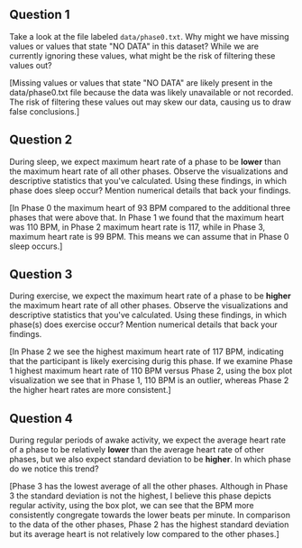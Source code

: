 ## Question 1

Take a look at the file labeled `data/phase0.txt`. Why might we have missing values or values that state "NO DATA" in this dataset? While we are currently ignoring these values, what might be the risk of filtering these values out?

[Missing values or values that state "NO DATA" are likely present in the data/phase0.txt file because the data was likely unavailable or not recorded. The risk of filtering these values out may skew our data, causing us to draw false conclusions.]

## Question 2

During sleep, we expect maximum heart rate of a phase to be **lower** than the maximum heart rate of all other phases. Observe the visualizations and descriptive statistics that you've calculated. Using these findings, in which phase does sleep occur? Mention numerical details that back your findings.

[In Phase 0 the maximum heart of 93 BPM compared to the additional three phases that were above that. In Phase 1 we found that the maximum heart was 110 BPM, in Phase 2 maximum heart rate is 117, while in Phase 3, maximum heart rate is 99 BPM. This means we can assume that in Phase 0 sleep occurs.]

## Question 3

During exercise, we expect the maximum heart rate of a phase to be **higher** the maximum heart rate of all other phases. Observe the visualizations and descriptive statistics that you've calculated. Using these findings, in which phase(s) does exercise occur? Mention numerical details that back your findings. 

[In Phase 2 we see the highest maximum heart rate of 117 BPM, indicating that the participant is likely exercising durig this phase. If we examine Phase 1 highest maximum heart rate of 110 BPM versus Phase 2, using the box plot visualization we see that in Phase 1, 110 BPM is an outlier, whereas Phase 2 the higher heart rates are more consistent.]

## Question 4

During regular periods of awake activity, we expect the average heart rate of a phase to be relatively **lower** than the average heart rate of other phases, but we also expect standard deviation to be **higher**. In which phase do we notice this trend?

[Phase 3 has the lowest average of all the other phases. Although in Phase 3 the standard deviation is not the highest, I believe this phase depicts regular activity, using the box plot, we can see that the BPM more consistently congregate towards the lower beats per minute. In comparison to the data of the other phases, Phase 2 has the highest standard deviation but its average heart is not relatively low compared to the other phases.]
